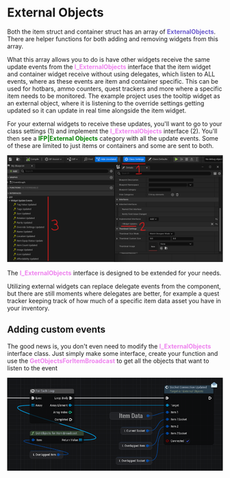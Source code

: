 # External Objects

Both the item struct and container struct has an array of <span style="color:slateblue">**ExternalObjects**</span>. There are helper functions for both adding and removing widgets from this array.

What this array allows you to do is have other widgets receive the same update events from the <span style="color:violet">**I_ExternalObjects**</span> interface that the item widget and container widget receive without using delegates, which listen to ALL events, where as these events are item and container specific. This can be used for hotbars, ammo counters, quest trackers and more where a specific item needs to be monitored. The example project uses the tooltip widget as an external object, where it is listening to the override settings getting updated so it can update in real time alongside the item widget.

For your external widgets to receive these updates, you'll want to go to your class settings (1) and implement the <span style="color:violet">**I_ExternalObjects**</span> interface (2). You'll then see a <span style="color:green">**IFP|External Objects**</span> category with all the update events. Some of these are limited to just items or containers and some are sent to both.

![](/pictures/ExternalWidgetInterfaceExample.png)

The <span style="color:violet">**I_ExternalObjects**</span> interface is designed to be extended for your needs.

Utilizing external widgets can replace delegate events from the component, but there are still moments where delegates are better, for example a quest tracker keeping track of how much of a specific item data asset you have in your inventory.

## Adding custom events
The good news is, you don't even need to modify the <span style="color:violet">**I_ExternalObjects**</span> interface class. Just simply make some interface, create your function and use the <span style="color:violet">**GetObjectsForItemBroadcast**</span> to get all the objects that want to listen to the event

![](/pictures/ExternalObjectsInterfaceExample1.png)